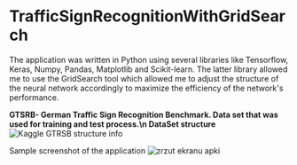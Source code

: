 # TrafficSignRecognitionWithGridSearch
The application was written in Python using several libraries like Tensorflow, Keras, Numpy, Pandas, Matplotlib and Scikit-learn. The latter library allowed me to use the GridSearch tool which allowed me to adjust the structure of the neural network accordingly to maximize the efficiency of the network's performance.

<b>GTSRB- German Traffic Sign Recognition Benchmark. Data set that was used for training and test process.\n
DataSet structure</b>
![Kaggle GTRSB structure info](https://user-images.githubusercontent.com/61508823/200118129-116f60ae-5230-48b7-b422-c5933d1650bf.png)

Sample screenshot of the application
![zrzut ekranu apki](https://user-images.githubusercontent.com/61508823/200118130-e7462e55-8241-4ac2-aa08-e9ace40b56a4.png)
